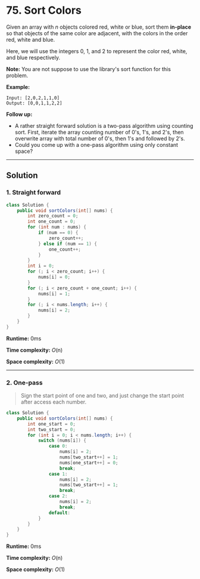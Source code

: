 # 75. Sort Colors

Given an array with *n* objects colored red, white or blue, sort them **in-place** so that objects of the same color are adjacent, with the colors in the order red, white and blue.

Here, we will use the integers 0, 1, and 2 to represent the color red, white, and blue respectively.

**Note:** You are not suppose to use the library's sort function for this problem.

**Example:**

```
Input: [2,0,2,1,1,0]
Output: [0,0,1,1,2,2]
```

**Follow up:**

- A rather straight forward solution is a two-pass algorithm using counting sort.
  First, iterate the array counting number of 0's, 1's, and 2's, then overwrite array with total number of 0's, then 1's and followed by 2's.
- Could you come up with a one-pass algorithm using only constant space?

---

## Solution

### 1. Straight forward

```java
class Solution {
    public void sortColors(int[] nums) {
        int zero_count = 0;
        int one_count = 0;
        for (int num : nums) {
            if (num == 0) {
                zero_count++;
            } else if (num == 1) {
                one_count++;
            }
        }
        int i = 0;
        for (; i < zero_count; i++) {
            nums[i] = 0;
        }
        for (; i < zero_count + one_count; i++) {
            nums[i] = 1;
        }
        for (; i < nums.length; i++) {
            nums[i] = 2;
        }
    }
}
```

**Runtime:** 0ms

**Time complexity:** *O*(n)

**Space complexity:** *O*(1)

---

### 2. One-pass

> Sign the start point of one and two, and just change the start point after access each number.

```java
class Solution {
    public void sortColors(int[] nums) {
        int one_start = 0;
        int two_start = 0;
        for (int i = 0; i < nums.length; i++) {
            switch (nums[i]) {
                case 0:
                    nums[i] = 2;
                    nums[two_start++] = 1;
                    nums[one_start++] = 0;
                    break;
                case 1:
                    nums[i] = 2;
                    nums[two_start++] = 1;
                    break;
                case 2:
                    nums[i] = 2;
                    break;
                default:
            }
        }
    }
}
```

**Runtime:** 0ms

**Time complexity:** *O*(n)

**Space complexity:** *O*(1)